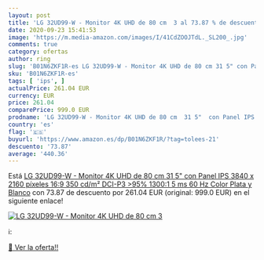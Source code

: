 ```yaml
---
layout: post
title: 'LG 32UD99-W - Monitor 4K UHD de 80 cm  3 al 73.87 % de descuento'
date: 2020-09-23 15:41:53
image: 'https://m.media-amazon.com/images/I/41CdZOOJTdL._SL200_.jpg'
comments: true
category: ofertas
author: ring
slug: 'B01N6ZKF1R-es LG 32UD99-W - Monitor 4K UHD de 80 cm 31 5" con Panel IPS...'
sku: 'B01N6ZKF1R-es'
tags: [ 'ips', ]
actualPrice: 261.04 EUR
currency: EUR
price: 261.04
comparePrice: 999.0 EUR
prodname: 'LG 32UD99-W - Monitor 4K UHD de 80 cm  31 5"  con Panel IPS  3840 x 2160 píxeles  16:9  350 cd/m²  DCI-P3 >95%  1300:1  5 ms  60 Hz  Color Plata y Blanco'
country: 'es'
flag: '🇪🇸'
buyurl: 'https://www.amazon.es/dp/B01N6ZKF1R/?tag=tolees-21'
descuento: '73.87'
average: '440.36'
---
```


Está [LG 32UD99-W - Monitor 4K UHD de 80 cm  31 5"  con Panel IPS  3840 x 2160 píxeles  16:9  350 cd/m²  DCI-P3 >95%  1300:1  5 ms  60 Hz  Color Plata y Blanco](https://www.amazon.es/dp/B01N6ZKF1R/?tag=tolees-21) con 73.87 de descuento por 261.04 EUR (original: 999.0 EUR) en el siguiente enlace!

[![LG 32UD99-W - Monitor 4K UHD de 80 cm  3](https://m.media-amazon.com/images/I/41CdZOOJTdL._SL200_.jpg)](https://www.amazon.es/dp/B01N6ZKF1R/?tag=tolees-21)

ℹ️:


[🛒 Ver la oferta!!](https://www.amazon.es/dp/B01N6ZKF1R/?tag=tolees-21)
